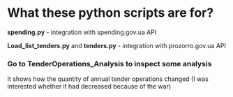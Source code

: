 # What these python scripts are for?
**spending.py** - integration with spending.gov.ua API

**Load_list_tenders.py** and **tenders.py** - integration with prozorro.gov.ua API

### Go to TenderOperations_Analysis to inspect some analysis 
It shows how the quantity of annual tender operations changed (I was interested whether it had decreased because of the war)
